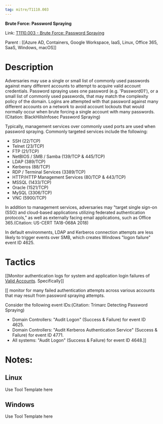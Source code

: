 ```yaml
---
tag: mitre/T1110.003
---
```


**Brute Force: Password Spraying**

Link: [T1110.003 - Brute Force: Password Spraying](https://attack.mitre.org/techniques/T1110/003)

Parent : [[Azure AD, Containers, Google Workspace, IaaS, Linux, Office 365, SaaS, Windows, macOS]]


# Description

Adversaries may use a single or small list of commonly used passwords against many different accounts to attempt to acquire valid account credentials. Password spraying uses one password (e.g. 'Password01'), or a small list of commonly used passwords, that may match the complexity policy of the domain. Logins are attempted with that password against many different accounts on a network to avoid account lockouts that would normally occur when brute forcing a single account with many passwords. (Citation: BlackHillsInfosec Password Spraying)

Typically, management services over commonly used ports are used when password spraying. Commonly targeted services include the following:

* SSH (22/TCP)
* Telnet (23/TCP)
* FTP (21/TCP)
* NetBIOS / SMB / Samba (139/TCP & 445/TCP)
* LDAP (389/TCP)
* Kerberos (88/TCP)
* RDP / Terminal Services (3389/TCP)
* HTTP/HTTP Management Services (80/TCP & 443/TCP)
* MSSQL (1433/TCP)
* Oracle (1521/TCP)
* MySQL (3306/TCP)
* VNC (5900/TCP)

In addition to management services, adversaries may "target single sign-on (SSO) and cloud-based applications utilizing federated authentication protocols," as well as externally facing email applications, such as Office 365.(Citation: US-CERT TA18-068A 2018)

In default environments, LDAP and Kerberos connection attempts are less likely to trigger events over SMB, which creates Windows "logon failure" event ID 4625.

# Tactics


[[Monitor authentication logs for system and application login failures of [Valid Accounts](https://attack.mitre.org/techniques/T1078). Specifically]]

[[ monitor for many failed authentication attempts across various accounts that may result from password spraying attempts.

Consider the following event IDs:(Citation: Trimarc Detecting Password Spraying)

* Domain Controllers: "Audit Logon" (Success & Failure) for event ID 4625.
* Domain Controllers: "Audit Kerberos Authentication Service" (Success & Failure) for event ID 4771.
* All systems: "Audit Logon" (Success & Failure) for event ID 4648.]]


# Notes:

## Linux

Use Tool Template here

## Windows

Use Tool Template here